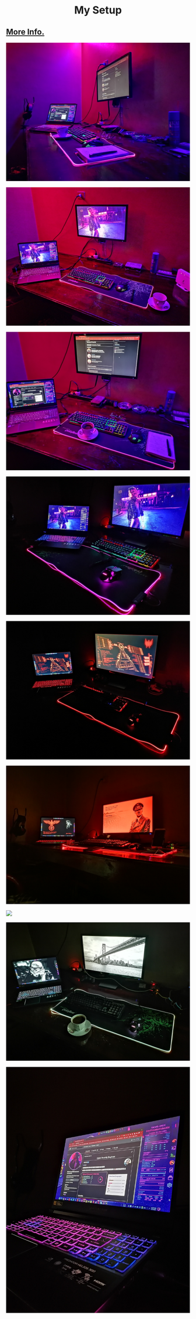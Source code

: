 <h1 align="center">My Setup  </h1>

## [More Info.](https://drive.google.com/drive/folders/1BDddIhEIRHMUQr3ovoWlQE7h5JFj8W26?usp=sharing)

![](/MySetup/Images/0.jpg)

![](/MySetup/Images/1.jpg)

![](/MySetup/Images/2.jpg)

![](/MySetup/Images/3.jpg)

![](/MySetup/Images/4.jpg)

![](/MySetup/Images/5.jpg)

![](/MySetup/Images/6.jpg)

![](/MySetup/Images/7.jpg)

![](/MySetup/Images/8.jpg)
